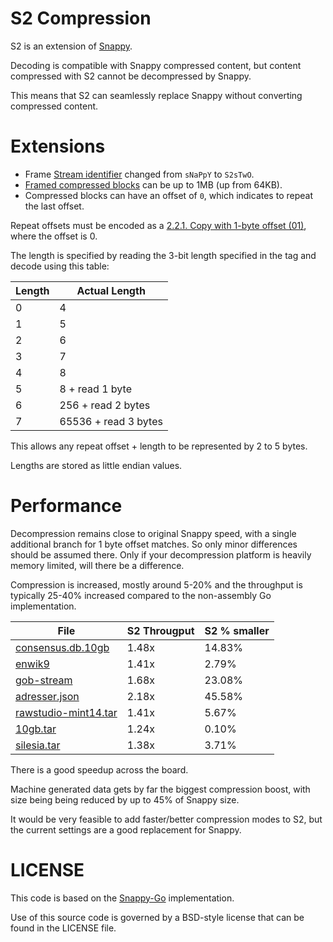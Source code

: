 # S2 Compression

S2 is an extension of [Snappy](https://github.com/google/snappy).

Decoding is compatible with Snappy compressed content, but content compressed with S2 cannot be decompressed by Snappy.

This means that S2 can seamlessly replace Snappy without converting compressed content.

# Extensions

* Frame [Stream identifier](https://github.com/google/snappy/blob/master/framing_format.txt#L68) changed from `sNaPpY` to `S2sTwO`.
* [Framed compressed blocks](https://github.com/google/snappy/blob/master/format_description.txt) can be up to 1MB (up from 64KB).
* Compressed blocks can have an offset of `0`, which indicates to repeat the last offset.

Repeat offsets must be encoded as a [2.2.1. Copy with 1-byte offset (01)](https://github.com/google/snappy/blob/master/format_description.txt#L89), where the offset is 0.

The length is specified by reading the 3-bit length specified in the tag and decode using this table:

| Length | Actual Length        |
|--------|----------------------|
| 0      | 4                    |
| 1      | 5                    |
| 2      | 6                    |
| 3      | 7                    |
| 4      | 8                    |
| 5      | 8 + read 1 byte      |
| 6      | 256 + read 2 bytes   |
| 7      | 65536 + read 3 bytes |

This allows any repeat offset + length to be represented by 2 to 5 bytes.

Lengths are stored as little endian values.


# Performance

Decompression remains close to original Snappy speed, with a single additional branch for 1 byte offset matches. So only minor differences should be assumed there.
Only if your decompression platform is heavily memory limited, will there be a difference.

Compression is increased, mostly around 5-20% and the throughput is typically 25-40% increased compared to the non-assembly Go implementation.

| File                 | S2 Througput | S2 % smaller |
|----------------------|--------------|-----------------|
| [consensus.db.10gb](https://files.klauspost.com/compress/consensus.db.10gb.zst)    | 1.48x        | 14.83%          |
| [enwik9](http://mattmahoney.net/dc/textdata.html)               | 1.41x        | 2.79%           |
| [gob-stream](https://files.klauspost.com/compress/gob-stream.7z)           | 1.68x        | 23.08%          |
| [adresser.json](https://files.klauspost.com/compress/adresser.json.zst)        | 2.18x        | 45.58%          |
| [rawstudio-mint14.tar](https://files.klauspost.com/compress/rawstudio-mint14.7z) | 1.41x        | 5.67%           |
| [10gb.tar](http://mattmahoney.net/dc/10gb.html)             | 1.24x        | 0.10%          |
| [silesia.tar](http://sun.aei.polsl.pl/~sdeor/corpus/silesia.zip)          | 1.38x        | 3.71%           |

There is a good speedup across the board.

Machine generated data gets by far the biggest compression boost, with size being being reduced by up to 45% of Snappy size.

It would be very feasible to add faster/better compression modes to S2, but the current settings are a good replacement for Snappy.

# LICENSE

This code is based on the [Snappy-Go](https://github.com/golang/snappy) implementation.

Use of this source code is governed by a BSD-style license that can be found in the LICENSE file.
